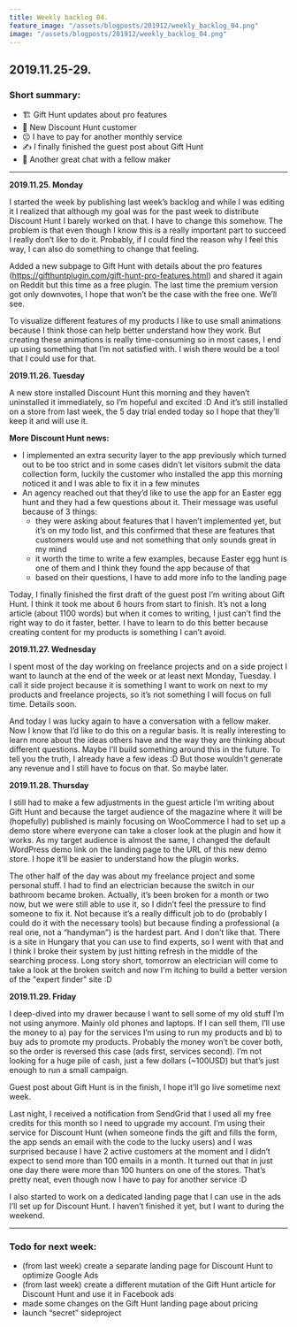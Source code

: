 ```yaml
---
title: Weekly backlog 04.
feature_image: "/assets/blogposts/201912/weekly_backlog_04.png"
image: "/assets/blogposts/201912/weekly_backlog_04.png"
---
```


## 2019.11.25-29.

### Short summary:
* 🏗️ Gift Hunt updates about pro features
* 🥳 New Discount Hunt customer
* 😔 I have to pay for another monthly service
* ✍️ I finally finished the guest post about Gift Hunt
* 🤗 Another great chat with a fellow maker

___

<!-- more -->
__2019.11.25. Monday__

I started the week by publishing last week’s backlog and while I was editing it I realized that although my goal was for the past week to distribute Discount Hunt I barely worked on that. I have to change this somehow. The problem is that even though I know this is a really important part to succeed I really don’t like to do it. Probably, if I could find the reason why I feel this way, I can also do something to change that feeling.

Added a new subpage to Gift Hunt with details about the pro features (https://gifthuntplugin.com/gift-hunt-pro-features.html) and shared it again on Reddit but this time as a free plugin. The last time the premium version got only downvotes, I hope that won’t be the case with the free one. We’ll see.

To visualize different features of my products I like to use small animations because I think those can help better understand how they work. But creating these animations is really time-consuming so in most cases, I end up using something that I’m not satisfied with. I wish there would be a tool that I could use for that.

__2019.11.26. Tuesday__

A new store installed Discount Hunt this morning and they haven’t uninstalled it immediately, so I’m hopeful and excited :D
And it’s still installed on a store from last week, the 5 day trial ended today so I hope that they’ll keep it and will use it.

__More Discount Hunt news:__

* I implemented an extra security layer to the app previously which turned out to be too strict and in some cases didn’t let visitors submit the data collection form, luckily the customer who installed the app this morning noticed it and I was able to fix it in a few minutes
* An agency reached out that they’d like to use the app for an Easter egg hunt and they had a few questions about it. Their message was useful because of 3 things:
  * they were asking about features that I haven’t implemented yet, but it’s on my todo list, and this confirmed that these are features that customers would use and not something that only sounds great in my mind
  * it worth the time to write a few examples, because Easter egg hunt is one of them and I think they found the app because of that
  * based on their questions, I have to add more info to the landing page

Today, I finally finished the first draft of the guest post I’m writing about Gift Hunt. I think it took me about 6 hours from start to finish. It’s not a long article (about 1100 words) but when it comes to writing, I just can’t find the right way to do it faster, better. I have to learn to do this better because creating content for my products is something I can’t avoid.


__2019.11.27. Wednesday__

I spent most of the day working on freelance projects and on a side project I want to launch at the end of the week or at least next Monday, Tuesday. I call it side project because it is something I want to work on next to my products and freelance projects, so it’s not something I will focus on full time. Details soon.

And today I was lucky again to have a conversation with a fellow maker. Now I know that I’d like to do this on a regular basis. It is really interesting to learn more about the ideas others have and the way they are thinking about different questions. Maybe I’ll build something around this in the future. To tell you the truth, I already have a few ideas :D But those wouldn’t generate any revenue and I still have to focus on that. So maybe later.

__2019.11.28. Thursday__

I still had to make a few adjustments in the guest article I’m writing about Gift Hunt and because the target audience of the magazine where it will be (hopefully) published is mainly focusing on WooCommerce I had to set up a demo store where everyone can take a closer look at the plugin and how it works. As my target audience is almost the same, I changed the default WordPress demo link on the landing page to the URL of this new demo store. I hope it’ll be easier to understand how the plugin works.

The other half of the day was about my freelance project and some personal stuff. I had to find an electrician because the switch in our bathroom became broken. Actually, it’s been broken for a month or two now, but we were still able to use it, so I didn’t feel the pressure to find someone to fix it. Not because it’s a really difficult job to do (probably I could do it with the necessary tools) but because finding a professional (a real one, not a “handyman”) is the hardest part. And I don’t like that. There is a site in Hungary that you can use to find experts, so I went with that and I think I broke their system by just hitting refresh in the middle of the searching process. Long story short, tomorrow an electrician will come to take a look at the broken switch and now I'm itching to build a better version of the "expert finder" site :D

__2019.11.29. Friday__

I deep-dived into my drawer because I want to sell some of my old stuff I’m not using anymore. Mainly old phones and laptops. If I can sell them, I’ll use the money to a) pay for the services I’m using to run my products and b) to buy ads to promote my products. Probably the money won’t be cover both, so the order is reversed this case (ads first, services second). I’m not looking for a huge pile of cash, just a few dollars (~100USD) but that’s just enough to run a small campaign.

Guest post about Gift Hunt is in the finish, I hope it’ll go live sometime next week.

Last night, I received a notification from SendGrid that I used all my free credits for this month so I need to upgrade my account. I’m using their service for Discount Hunt (when someone finds the gift and fills the form, the app sends an email with the code to the lucky users) and I was surprised because I have 2 active customers at the moment and I didn’t expect to send more than 100 emails in a month. It turned out that in just one day there were more than 100 hunters on one of the stores. That’s pretty neat, even though now I have to pay for another service :D

I also started to work on a dedicated landing page that I can use in the ads I’ll set up for Discount Hunt. I haven’t finished it yet, but I want to during the weekend.

___

### Todo for next week:
* (from last week) create a separate landing page for Discount Hunt to optimize Google Ads
* (from last week) create a different mutation of the Gift Hunt article for Discount Hunt and use it in Facebook ads
* made some changes on the Gift Hunt landing page about pricing
* launch “secret” sideproject